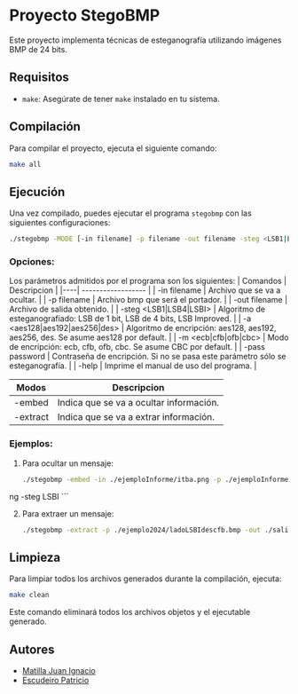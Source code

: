 
# Proyecto StegoBMP

Este proyecto implementa técnicas de esteganografía utilizando imágenes BMP de 24 bits.

## Requisitos

- `make`: Asegúrate de tener `make` instalado en tu sistema.

## Compilación

Para compilar el proyecto, ejecuta el siguiente comando:

```bash
make all
```

## Ejecución

Una vez compilado, puedes ejecutar el programa `stegobmp` con las siguientes configuraciones:

```bash
./stegobmp -MODE [-in filename] -p filename -out filename -steg <LSB1|LSB4|LSBI> [-a <aes128|aes192|aes256|des>] [-m <ecb|cfb|ofb|cbc>] [-pass password] [-help]
```


### Opciones:

Los parámetros admitidos por el programa son los siguientes:
| Comandos |  Descripcion | 
|----| ------------------ |
| -in filename                      | Archivo que se va a ocultar. |
| -p filename                       | Archivo bmp que será el portador. |
| -out filename                     | Archivo de salida obtenido. |
| -steg <LSB1\|LSB4\|LSBI>          | Algoritmo de esteganografiado: LSB de 1 bit, LSB de 4 bits, LSB Improved. |
| -a <aes128\|aes192\|aes256\|des>  | Algoritmo de encripción: aes128, aes192, aes256, des. Se asume aes128 por default. |
| -m <ecb\|cfb\|ofb\|cbc>           | Modo de encripción: ecb, cfb, ofb, cbc. Se asume CBC por default. |
| -pass password                    | Contraseña de encripción. Si no se pasa este parámetro sólo se esteganografía. |
| -help                             | Imprime el manual de uso del programa. |

| Modos |  Descripcion | 
|----| ------------------ |
| -embed    | Indica que se va a ocultar información. |
| -extract  | Indica que se va a extrar información. |

### Ejemplos:

1. Para ocultar un mensaje:

    ```bash
    ./stegobmp -embed -in ./ejemploInforme/itba.png -p ./ejemploInforme/example_for_report.bmp -out ./ejemploInforme/output_lsbi.p
ng -steg LSBI
    ```

2. Para extraer un mensaje:

    ```bash
    ./stegobmp -extract -p ./ejemplo2024/ladoLSBIdescfb.bmp -out ./salida.png -a des -m cfb -pass margarita -steg LSBI
    ```

## Limpieza

Para limpiar todos los archivos generados durante la compilación, ejecuta:

```bash
make clean
```

Este comando eliminará todos los archivos objetos y el ejecutable generado.

## Autores

- [Matilla Juan Ignacio](https://github.com/juanIgnacioMatilla)
- [Escudeiro Patricio](https://github.com/pescudeiro)

